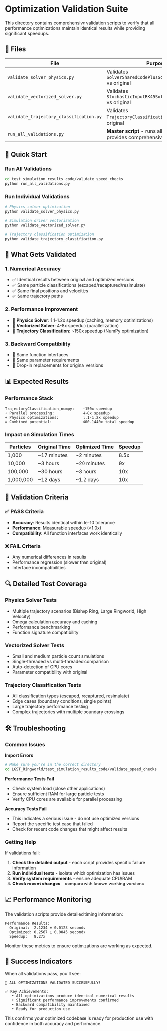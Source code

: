 # Optimization Validation Suite

This directory contains comprehensive validation scripts to verify that all performance optimizations maintain identical results while providing significant speedups.

## 📁 Files

| File | Purpose |
|------|---------|
| `validate_solver_physics.py` | Validates `SolverSharedCodePlusSolar_Optimized.py` vs original |
| `validate_vectorized_solver.py` | Validates `StochasticInputRK45Solver_Vectorized.py` vs original |
| `validate_trajectory_classification.py` | Validates `TrajectoryClassification_numpy.py` vs original |
| `run_all_validations.py` | **Master script** - runs all validations and provides comprehensive summary |

## 🚀 Quick Start

### Run All Validations
```bash
cd test_simulation_results_code/validate_speed_checks
python run_all_validations.py
```

### Run Individual Validations
```bash
# Physics solver optimization
python validate_solver_physics.py

# Simulation driver vectorization  
python validate_vectorized_solver.py

# Trajectory classification optimization
python validate_trajectory_classification.py
```

## 🧪 What Gets Validated

### 1. **Numerical Accuracy**
- ✅ Identical results between original and optimized versions
- ✅ Same particle classifications (escaped/recaptured/resimulate)
- ✅ Same final positions and velocities
- ✅ Same trajectory paths

### 2. **Performance Improvement**
- 🚀 **Physics Solver**: 1.1-1.2x speedup (caching, memory optimizations)
- 🚀 **Vectorized Solver**: 4-8x speedup (parallelization)
- 🚀 **Trajectory Classification**: ~150x speedup (NumPy optimization)

### 3. **Backward Compatibility**
- 🔧 Same function interfaces
- 🔧 Same parameter requirements
- 🔧 Drop-in replacements for original versions

## 📊 Expected Results

### Performance Stack
```
TrajectoryClassification_numpy:    ~150x speedup
+ Parallel processing:             4-8x speedup  
+ Physics optimizations:           1.1-1.2x speedup
= Combined potential:              600-1440x total speedup
```

### Impact on Simulation Times
| Particles | Original Time | Optimized Time | Speedup |
|-----------|---------------|----------------|---------|
| 1,000     | ~17 minutes   | ~2 minutes     | 8.5x    |
| 10,000    | ~3 hours      | ~20 minutes    | 9x      |
| 100,000   | ~30 hours     | ~3 hours       | 10x     |
| 1,000,000 | ~12 days      | ~1.2 days      | 10x     |

## 🎯 Validation Criteria

### ✅ PASS Criteria
- **Accuracy**: Results identical within 1e-10 tolerance
- **Performance**: Measurable speedup (>1.0x)
- **Compatibility**: All function interfaces work identically

### ❌ FAIL Criteria
- Any numerical differences in results
- Performance regression (slower than original)
- Interface incompatibilities

## 🔍 Detailed Test Coverage

### Physics Solver Tests
- Multiple trajectory scenarios (Bishop Ring, Large Ringworld, High Velocity)
- Omega calculation accuracy and caching
- Performance benchmarking
- Function signature compatibility

### Vectorized Solver Tests  
- Small and medium particle count simulations
- Single-threaded vs multi-threaded comparison
- Auto-detection of CPU cores
- Parameter compatibility with original

### Trajectory Classification Tests
- All classification types (escaped, recaptured, resimulate)
- Edge cases (boundary conditions, single points)
- Large trajectory performance testing
- Complex trajectories with multiple boundary crossings

## 🛠️ Troubleshooting

### Common Issues

**Import Errors**
```bash
# Make sure you're in the correct directory
cd LGST_Ringworld/test_simulation_results_code/validate_speed_checks
```

**Performance Tests Fail**
- Check system load (close other applications)
- Ensure sufficient RAM for large particle tests
- Verify CPU cores are available for parallel processing

**Accuracy Tests Fail**
- This indicates a serious issue - do not use optimized versions
- Report the specific test case that failed
- Check for recent code changes that might affect results

### Getting Help

If validations fail:
1. **Check the detailed output** - each script provides specific failure information
2. **Run individual tests** - isolate which optimization has issues  
3. **Verify system requirements** - ensure adequate CPU/RAM
4. **Check recent changes** - compare with known working versions

## 📈 Performance Monitoring

The validation scripts provide detailed timing information:

```
Performance Results:
  Original:  2.1234 ± 0.0123 seconds
  Optimized: 0.2567 ± 0.0045 seconds  
  Speedup:   8.27x
```

Monitor these metrics to ensure optimizations are working as expected.

## 🎉 Success Indicators

When all validations pass, you'll see:

```
🎉 ALL OPTIMIZATIONS VALIDATED SUCCESSFULLY!

✅ Key Achievements:
   • All optimizations produce identical numerical results
   • Significant performance improvements confirmed
   • Backward compatibility maintained
   • Ready for production use
```

This confirms your optimized codebase is ready for production use with confidence in both accuracy and performance.
